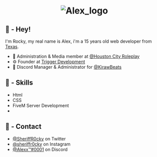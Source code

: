 <h1 align="center">
  <img src="https://cdn.discordapp.com/icons/995812583540011028/b30c0d23c985416f25d70d8eadddd1f7.webp?" alt="Alex_logo" />
</h1>

## 👋 - Hey!
I'm Rocky, my real name is Alex, i'm a 15 years old web developer from [Texas](https://www.texas.gov/).

- 📸 Administration & Media member at [@Houston City Roleplay](http://discord.gg/houstoncityrp)
- ⚙️ Founder at [Trigger Development](https://discord.gg/m2Ysw9zVmN)
- 🎵 Discord Manager & Administrator for [@KirawBeats](https://kirawbeats.com/)

## 🤹 - Skills
- Html
- CSS
- FiveM Server Development
- 

## 🔗 - Contact
- [@SheriffR0cky](https://twitter.com/SheriffR0cky) on Twitter
- [@sheriffr0cky](https://www.instagram.com/sheriffr0cky/) on Instagram
- [@Alexx™#0001](./) on Discord
